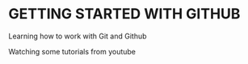 # GETTING STARTED WITH GITHUB


Learning how to work with Git and Github

Watching some  tutorials from youtube
 
